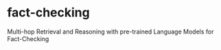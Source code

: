 # fact-checking
 Multi-hop Retrieval and Reasoning with pre-trained Language Models for Fact-Checking

